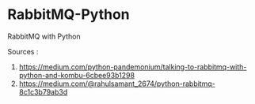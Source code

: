 # RabbitMQ-Python
RabbitMQ with Python

Sources :
1. https://medium.com/python-pandemonium/talking-to-rabbitmq-with-python-and-kombu-6cbee93b1298
2. https://medium.com/@rahulsamant_2674/python-rabbitmq-8c1c3b79ab3d
